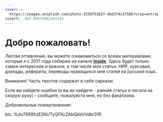 ```yaml
---
cover: >-
  https://images.unsplash.com/photo-1550751827-4bd374c3f58b?crop=entropy&cs=srgb&fm=jpg&ixid=MnwxOTcwMjR8MHwxfHNlYXJjaHwyfHxjeWJlcnxlbnwwfHx8fDE2MzYyODE0OTQ&ixlib=rb-1.2.1&q=85
coverY: -467.89574062301335
---
```


# Добро пожаловать!

Листая оглавление, вы можете ознакомиться со всеми материалами, которые я с 2017 года собираю на канале [**Inside**](https://t.me/in51d3). Здесь будет только самое интересное и важное, в том числе мои статьи, НИР, курсовые, доклады, рефераты, переводы нравящихся мне статей на русский язык.

Внимание! Часть текстов содержит в себе сарказм.

Если вы найдете ошибки (а вы их найдете - ранние статьи я писала на скорую руку) - сообщите, пожалуйста мне, но без фанатизма.

Добровольные пожертвования:

btc: 1Ldv7999XzE5NUTyQFKcZAbQkbVVdbr31R
